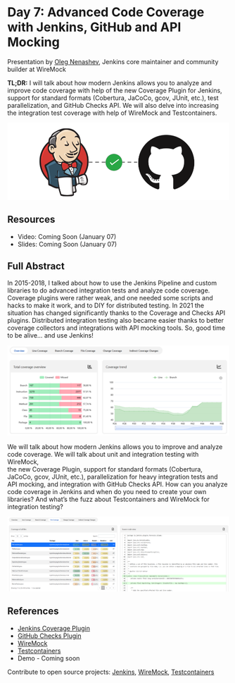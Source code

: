 # Day 7: Advanced Code Coverage with Jenkins, GitHub and API Mocking

Presentation by [Oleg Nenashev](https://linktr.ee/onenashev),
Jenkins core maintainer and community builder at WireMock

**TL;DR:** I will talk about how modern Jenkins allows you to analyze 
and improve code coverage with help of the new Coverage Plugin for Jenkins,
support for standard formats (Cobertura, JaCoCo, gcov, JUnit, etc.), 
test parallelization, and GitHub Checks API.
We will also delve into increasing the integration test coverage with help of WireMock and Testcontainers.

![Jenkins and GitHub Checks](./Images/day07-1.png)

## Resources

- Video: Coming Soon (January 07)
- Slides: Coming Soon (January 07)

## Full Abstract

In 2015-2018, I talked about how to use the Jenkins Pipeline and custom libraries to do advanced integration tests and analyze code coverage.
Coverage plugins were rather weak, and one needed some scripts and hacks to make it work, and to DIY for distributed testing. In 2021 the situation has changed significantly thanks to the Coverage and Checks API plugins.
Distributed integration testing also became easier thanks to better coverage collectors and integrations with API mocking tools. So, good time to be alive… and use Jenkins!

![Jenkins and GitHub Checks](./Images/day07-2.png)

We will talk about how modern Jenkins allows you to improve and analyze code coverage.
We will talk about unit and integration testing with WireMock,  
the new Coverage Plugin,
support for standard formats (Cobertura, JaCoCo, gcov, JUnit, etc.),
parallelization for heavy integration tests and API mocking, and integration with GitHub Checks API.
How can you analyze code coverage in Jenkins and when do you need to create your own libraries?
And what’s the fuzz about Testcontainers and WireMock for integration testing?

![Jenkins and GitHub Checks](./Images/day07-3.png)

## References

- [Jenkins Coverage Plugin](https://plugins.jenkins.io/coverage/)
- [GitHub Checks Plugin](https://plugins.jenkins.io/github-checks/)
- [WireMock](https://wiremock.org/)
- [Testcontainers](https://www.testcontainers.org/)
- Demo - Coming soon

Contribute to open source projects:
[Jenkins](https://www.jenkins.io/participate),
[WireMock](https://wiremock.org/participate),
[Testcontainers](https://java.testcontainers.org/contributing/)
